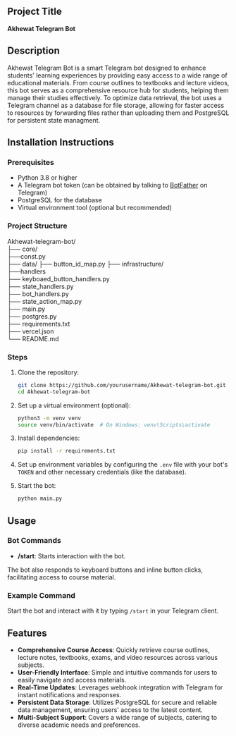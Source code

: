 ## Project Title
**Akhewat Telegram Bot**

## Description
Akhewat Telegram Bot is a smart Telegram bot designed to enhance students' learning experiences by providing easy access to a wide range of educational materials. From course outlines to textbooks and lecture videos, this bot serves as a comprehensive resource hub for students, helping them manage their studies effectively. To optimize data retrieval, the bot uses a Telegram channel as a database for file storage, allowing for faster access to resources by forwarding files rather than uploading them and PostgreSQL for persistent state managment.

## Installation Instructions

### Prerequisites
- Python 3.8 or higher
- A Telegram bot token (can be obtained by talking to [BotFather](https://t.me/botfather) on Telegram)
- PostgreSQL for the database
- Virtual environment tool (optional but recommended)

### Project Structure
Akhewat-telegram-bot/  
├── core/  
    ├──const.py  
├── data/
    ├── button_id_map.py
├── infrastructure/  
    ├──handlers  
       ├── keyboaed_button_handlers.py  
       ├── state_handlers.py  
    ├── bot_handlers.py  
    ├── state_action_map.py  
├── main.py              
├── postgres.py        
├── requirements.txt   
├── vercel.json         
└── README.md          


### Steps
1. Clone the repository:
    ```bash
    git clone https://github.com/yourusername/Akhewat-telegram-bot.git
    cd Akhewat-telegram-bot
    ```

2. Set up a virtual environment (optional):
    ```bash
    python3 -m venv venv
    source venv/bin/activate  # On Windows: venv\Scripts\activate
    ```

3. Install dependencies:
    ```bash
    pip install -r requirements.txt
    ```

4. Set up environment variables by configuring the `.env` file with your bot's `TOKEN` and other necessary credentials (like the database).

5. Start the bot:
    ```bash
    python main.py
    ```

## Usage

### Bot Commands
- **/start**: Starts interaction with the bot.

The bot also responds to keyboard buttons and inline button clicks, facilitating access to course material.

### Example Command
Start the bot and interact with it by typing `/start` in your Telegram client.

## Features
- **Comprehensive Course Access**: Quickly retrieve course outlines, lecture notes, textbooks, exams, and video resources across various subjects.
- **User-Friendly Interface**: Simple and intuitive commands for users to easily navigate and access materials.
- **Real-Time Updates**: Leverages webhook integration with Telegram for instant notifications and responses.
- **Persistent Data Storage**: Utilizes PostgreSQL for secure and reliable data management, ensuring users' access to the latest content.
- **Multi-Subject Support**: Covers a wide range of subjects, catering to diverse academic needs and preferences.
